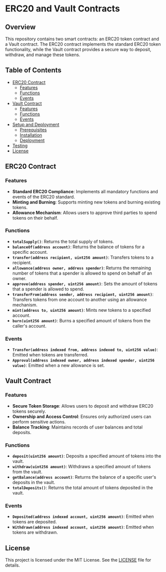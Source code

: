 # ERC20 and Vault Contracts

## Overview

This repository contains two smart contracts: an ERC20 token contract and a Vault contract. The ERC20 contract implements the standard ERC20 token functionality, while the Vault contract provides a secure way to deposit, withdraw, and manage these tokens.

## Table of Contents

- [ERC20 Contract](#erc20-contract)
  - [Features](#features)
  - [Functions](#functions)
  - [Events](#events)
- [Vault Contract](#vault-contract)
  - [Features](#features-1)
  - [Functions](#functions-1)
  - [Events](#events-1)
- [Setup and Deployment](#setup-and-deployment)
  - [Prerequisites](#prerequisites)
  - [Installation](#installation)
  - [Deployment](#deployment)
- [Testing](#testing)
- [License](#license)

## ERC20 Contract

### Features

- **Standard ERC20 Compliance**: Implements all mandatory functions and events of the ERC20 standard.
- **Minting and Burning**: Supports minting new tokens and burning existing tokens.
- **Allowance Mechanism**: Allows users to approve third parties to spend tokens on their behalf.

### Functions

- **`totalSupply()`**: Returns the total supply of tokens.
- **`balanceOf(address account)`**: Returns the balance of tokens for a specific account.
- **`transfer(address recipient, uint256 amount)`**: Transfers tokens to a recipient.
- **`allowance(address owner, address spender)`**: Returns the remaining number of tokens that a spender is allowed to spend on behalf of an owner.
- **`approve(address spender, uint256 amount)`**: Sets the amount of tokens that a spender is allowed to spend.
- **`transferFrom(address sender, address recipient, uint256 amount)`**: Transfers tokens from one account to another using an allowance mechanism.
- **`mint(address to, uint256 amount)`**: Mints new tokens to a specified account.
- **`burn(uint256 amount)`**: Burns a specified amount of tokens from the caller's account.

### Events

- **`Transfer(address indexed from, address indexed to, uint256 value)`**: Emitted when tokens are transferred.
- **`Approval(address indexed owner, address indexed spender, uint256 value)`**: Emitted when a new allowance is set.

## Vault Contract

### Features

- **Secure Token Storage**: Allows users to deposit and withdraw ERC20 tokens securely.
- **Ownership and Access Control**: Ensures only authorized users can perform sensitive actions.
- **Balance Tracking**: Maintains records of user balances and total deposits.

### Functions

- **`deposit(uint256 amount)`**: Deposits a specified amount of tokens into the vault.
- **`withdraw(uint256 amount)`**: Withdraws a specified amount of tokens from the vault.
- **`getBalance(address account)`**: Returns the balance of a specific user's deposits in the vault.
- **`totalDeposits()`**: Returns the total amount of tokens deposited in the vault.

### Events

- **`Deposited(address indexed account, uint256 amount)`**: Emitted when tokens are deposited.
- **`Withdrawn(address indexed account, uint256 amount)`**: Emitted when tokens are withdrawn.

## License

This project is licensed under the MIT License. See the [LICENSE](LICENSE) file for details.
